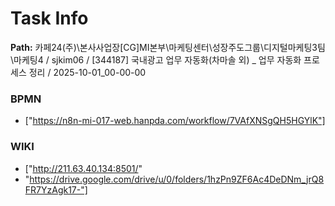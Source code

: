 # Task Info

**Path:** 카페24(주)\본사사업장\[CG]MI본부\마케팅센터\성장주도그룹\디지털마케팅3팀\마케팅4 / sjkim06 / [344187] 국내광고 업무 자동화(차마솔 외) _ 업무 자동화 프로세스 정리 / 2025-10-01_00-00-00

### BPMN
- ["https://n8n-mi-017-web.hanpda.com/workflow/7VAfXNSgQH5HGYlK"]

### WIKI
- ["http://211.63.40.134:8501/"
- "https://drive.google.com/drive/u/0/folders/1hzPn9ZF6Ac4DeDNm_jrQ8FR7YzAgk17-"]

